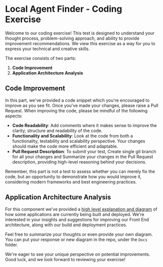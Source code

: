 
# Local Agent Finder - Coding Exercise 

Welcome to our coding exercise! This test is designed to understand your thought process, problem-solving approach, and ability to provide improvement recommendations. We view this exercise as a way for you to express your technical and creative skills.

The exercise consists of two parts:

1. **Code Improvement**
2. **Application Architecture Analysis**

## Code Improvement

In this part, we've provided a code snippet which you're encouraged to improve as you see fit. Once you've made your changes, please raise a Pull Request. When improving the code, please be mindful of the following aspects:

- **Code Readability**: Add comments where it makes sense to improve the clarity, structure and readability of the code.
- **Functionality and Scalability**: Look at the code from both a functionality, testability and scalability perspective. Your changes should make the code more efficient and adaptable.
- **Pull Request Description**: To submit your test, Create single git branch for all your changes and Summarize your changes in the Pull Request description, providing high-level reasoning behind your decisions.

Remember, this part is not a test to assess whether you can merely fix the code, but an opportunity to demonstrate how you would improve it, considering modern frameworks and best engineering practices.

## Application Architecture Analysis
For this component we've provided a [high level explanation and diagram](docs/architecture.md) of how some applications are currently being built and deployed. We're interested in your insights and suggestions for improving our Front End architecture, along with our build and deployment practices.

Feel free to summarize your thoughts or even provide your own diagram. You can put your response or new diagram in the repo, under the `Docs` folder.

We're eager to see your unique perspective on potential improvements. Good luck, and we look forward to reviewing your exercise!